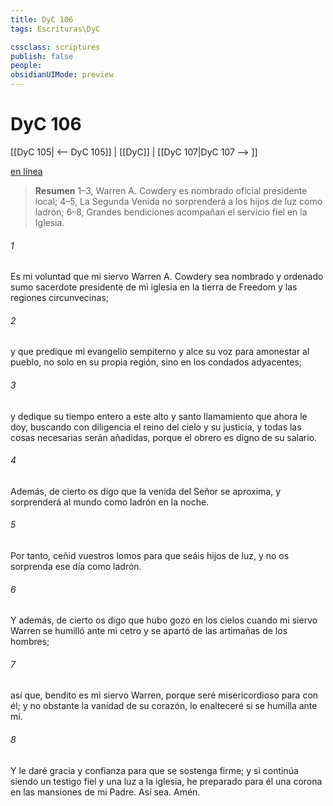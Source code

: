 ```yaml
---
title: DyC 106
tags: Escrituras\DyC

cssclass: scriptures
publish: false
people:
obsidianUIMode: preview
---
```


# DyC 106
[[DyC 105| <-- DyC 105]] | [[DyC]] | [[DyC 107|DyC 107 --> ]]

[en línea](https://churchofjesuschrist.org/study/scriptures/dc-testament/dc/106?lang=spa)

> __Resumen__
1–3, Warren A. Cowdery es nombrado oficial presidente local; 4–5, La Segunda Venida no sorprenderá a los hijos de luz como ladrón; 6–8, Grandes bendiciones acompañan el servicio fiel en la Iglesia.

###### 1 
Es mi voluntad que mi siervo Warren A. Cowdery sea nombrado y ordenado sumo sacerdote presidente de mi iglesia en la tierra de Freedom y las regiones circunvecinas;

###### 2 
y que predique mi evangelio sempiterno y alce su voz para amonestar al pueblo, no solo en su propia región, sino en los condados adyacentes;

###### 3 
y dedique su tiempo entero a este alto y santo llamamiento que ahora le doy, buscando con diligencia el reino del cielo y su justicia, y todas las cosas necesarias serán añadidas, porque el obrero es digno de su salario.

###### 4 
Además, de cierto os digo que la venida del Señor se aproxima, y sorprenderá al mundo como ladrón en la noche.

###### 5 
Por tanto, ceñid vuestros lomos para que seáis hijos de luz, y no os sorprenda ese día como ladrón.

###### 6 
Y además, de cierto os digo que hubo gozo en los cielos cuando mi siervo Warren se humilló ante mi cetro y se apartó de las artimañas de los hombres;

###### 7 
así que, bendito es mi siervo Warren, porque seré misericordioso para con él; y no obstante la vanidad de su corazón, lo enalteceré si se humilla ante mí.

###### 8 
Y le daré gracia y confianza para que se sostenga firme; y si continúa siendo un testigo fiel y una luz a la iglesia, he preparado para él una corona en las mansiones de mi Padre. Así sea. Amén.

